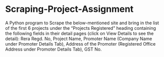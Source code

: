 # Scraping-Project-Assignment
A Python program to Scrape the below-mentioned site and bring in the list of the first 6 projects under the “Projects Registered” heading containing the following fields in their detail pages (click on View Details to see the detail): Rera Regd. No, Project Name, Promoter Name (Company Name under Promoter Details Tab), Address of the Promoter (Registered Office Address under Promoter Details Tab), GST No.
